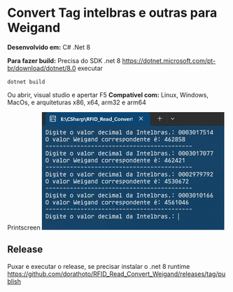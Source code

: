 
# Convert Tag intelbras e outras para Weigand

**Desenvolvido em:** C# .Net 8

**Para fazer build:** Precisa do SDK .net 8 https://dotnet.microsoft.com/pt-br/download/dotnet/8.0
executar

    dotnet build
Ou abrir, visual studio e apertar F5
**Compatível com:** Linux, Windows, MacOs, e arquiteturas x86, x64, arm32 e arm64

Printscreen
![PrintScreen](https://raw.githubusercontent.com/dorathoto/RFID_Read_Convert_Weigand/stage/RFID_Read_Convert_Weigand/printscreen.jpg)

## Release

Puxar e executar o release, se precisar instalar o .net 8 runtime
https://github.com/dorathoto/RFID_Read_Convert_Weigand/releases/tag/publish
